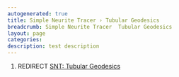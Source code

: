 ```yaml
---
autogenerated: true
title: Simple Neurite Tracer › Tubular Geodesics
breadcrumb: Simple Neurite Tracer  Tubular Geodesics
layout: page
categories: 
description: test description
---
```


1.  REDIRECT [SNT: Tubular Geodesics](SNT__Tubular_Geodesics )
